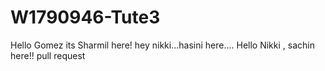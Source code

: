 # W1790946-Tute3
Hello Gomez its Sharmil here!
hey nikki...hasini here....
Hello Nikki , sachin here!!
pull request
